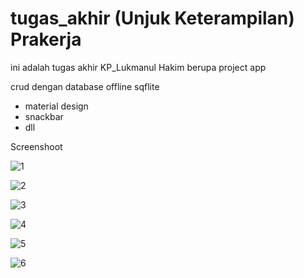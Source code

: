 # tugas_akhir (Unjuk Keterampilan) Prakerja

ini adalah tugas akhir KP_Lukmanul Hakim
berupa project app

crud dengan database offline sqflite 
- material design
- snackbar
- dll

Screenshoot

![1](https://github.com/pythonize/tugas_akhir/assets/35244043/79c3de77-6b86-4e84-b311-c0578c6ee6f3)

![2](https://github.com/pythonize/tugas_akhir/assets/35244043/65475113-936c-494d-8d5d-ee9fd5d74f25)

![3](https://github.com/pythonize/tugas_akhir/assets/35244043/4b239567-9fc5-4239-a20e-faa96a87d8c4)

![4](https://github.com/pythonize/tugas_akhir/assets/35244043/b344654f-6110-41d0-9df4-fb60c85058c0)

![5](https://github.com/pythonize/tugas_akhir/assets/35244043/944ef7a2-d394-470d-84db-4fa1add55c1e)

![6](https://github.com/pythonize/tugas_akhir/assets/35244043/2da85768-bf96-4913-b0bf-cffb9ad4ab5f)


